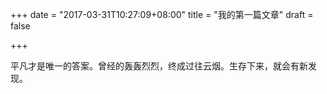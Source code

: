 +++
date = "2017-03-31T10:27:09+08:00"
title = "我的第一篇文章"
draft = false

+++

平凡才是唯一的答案。曾经的轰轰烈烈，终成过往云烟。生存下来，就会有新发现。

